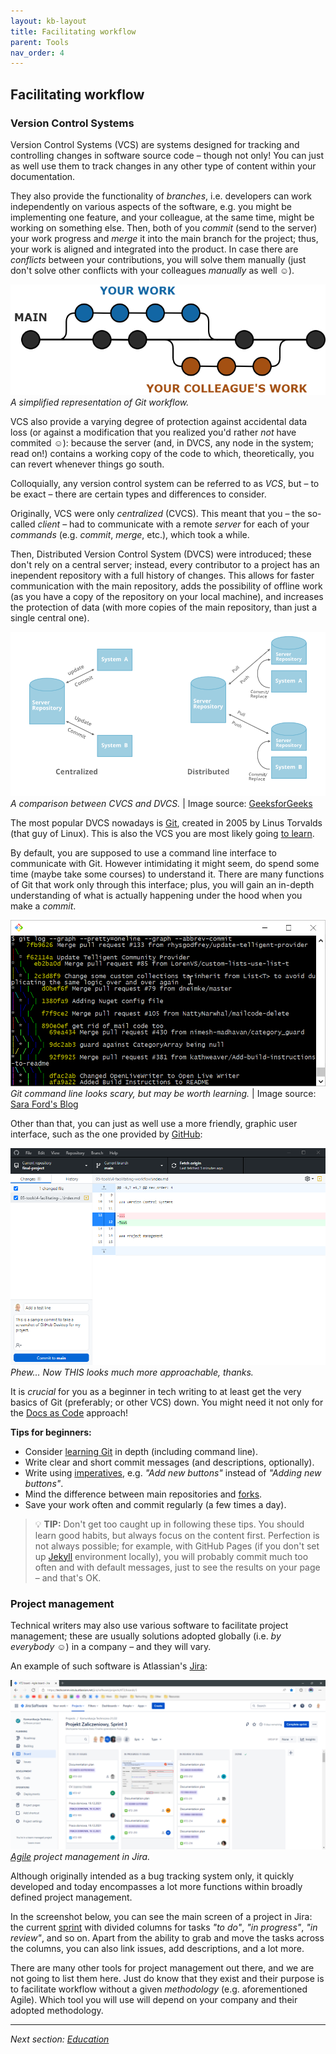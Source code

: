 ```yaml
---
layout: kb-layout
title: Facilitating workflow
parent: Tools
nav_order: 4
---
```


## Facilitating workflow

### Version Control Systems

Version Control Systems (VCS) are systems designed for tracking and controlling changes in software source code – though not only! You can just as well use them to track changes in any other type of content within your documentation.  

They also provide the functionality of *branches*, i.e. developers can work independently on various aspects of the software, e.g. you might be implementing one feature, and your colleague, at the same time, might be working on something else. Then, both of you *commit* (send to the server) your work progress and *merge* it into the main branch for the project; thus, your work is aligned and integrated into the product. In case there are *conflicts* between your contributions, you will solve them manually (just don't solve other conflicts with your colleagues *manually* as well ☺).  

![Git workflow](../../images/git-workflow.png)  
*A simplified representation of Git workflow.* 

VCS also provide a varying degree of protection against accidental data loss (or against a modification that you realized you'd rather *not* have commited ☺): because the server (and, in DVCS, any node in the system; read on!) contains a working copy of the code to which, theoretically, you can revert whenever things go south.  

Colloquially, any version control system can be referred to as *VCS*, but – to be exact – there are certain types and differences to consider.  

Originally, VCS were only *centralized* (CVCS). This meant that you – the so-called *client* – had to communicate with a remote *server* for each of your *commands* (e.g. *commit*, *merge*, etc.), which took a while.  

Then, Distributed Version Control System (DVCS) were introduced; these don't rely on a central server; instead, every contributor to a project has an inependent repository with a full history of changes. This allows for faster communication with the main repository, adds the possibility of offline work (as you have a copy of the repository on your local machine), and increases the protection of data (with more copies of the main repository, than just a single central one).  

![CVCS vs DVCS](../../images/cvcs-vs-dvcs.png)
*A comparison between CVCS and DVCS.* | Image source: [GeeksforGeeks](https://www.geeksforgeeks.org/centralized-vs-distributed-version-control-which-one-should-we-choose/)

The most popular DVCS nowadays is [Git](https://git-scm.com), created in 2005 by Linus Torvalds (that guy of Linux). This is also the VCS you are most likely going [to learn](../../06-education/3-online-courses/index.md/#free-recommendations).  

By default, you are supposed to use a command line interface to communicate with Git. However intimidating it might seem, do spend some time (maybe take some courses) to understand it. There are many functions of Git that work only through this interface; plus, you will gain an in-depth understanding of what is actually happening under the hood when you make a *commit*.  

![Git command line](../../images/git-command.png)  
*Git command line looks scary, but may be worth learning.* | Image source: [Sara Ford's Blog](https://saraford.net/2017/03/17/how-to-view-a-git-log-graph-from-the-command-line-that-looks-like-visual-studio-view-history-076/)  

Other than that, you can just as well use a more friendly, graphic user interface, such as the one provided by [GitHub](../../09-glossary/index.md/#g):

![GitHub Desktop](../../images/github-desktop.png)
*Phew... Now THIS looks much more approachable, thanks.*

It is *crucial* for you as a beginner in tech writing to at least get the very basics of Git (preferably; or other VCS) down. You might need it not only for the [Docs as Code](../../04-learning-the-basics/4-standards-and-practices/index.md/#docs-as-code) approach!  

**Tips for beginners:**

* Consider [learning Git](../../06-education/3-online-courses/index.md/#free-recommendations) in depth (including command line).
* Write clear and short commit messages (and descriptions, optionally).
* Write using [imperatives](https://www.theserverside.com/video/Follow-these-git-commit-message-guidelines), e.g. *"Add new buttons"* instead of *"Adding new buttons"*.
* Mind the difference between main repositories and [forks](https://docs.github.com/en/get-started/quickstart/fork-a-repo).
* Save your work often and commit regularly (a few times a day).

> 💡 **TIP:** Don't get too caught up in following these tips. You should learn good habits, but always focus on the content first. Perfection is not always possible; for example, with GitHub Pages (if you don't set up [Jekyll](../2-content-management-and-publishing/index.md/#static-site-generators) environment locally), you will probably commit much too often and with default messages, just to see the results on your page – and that's OK.  

### Project management

Technical writers may also use various software to facilitate project management; these are usually solutions adopted globally (i.e. *by everybody* ☺) in a company – and they will vary.  

An example of such software is Atlassian's [Jira](https://www.atlassian.com/software/jira):

![Jira](../../images/jira.png)  
*[Agile](../../09-glossary/index.md/#a) project management in Jira.*

Although originally intended as a bug tracking system only, it quickly developed and today encompasses a lot more functions within broadly defined project management.  

In the screenshot below, you can see the main screen of a project in Jira: the current [sprint](../../09-glossary/index.md/#s) with divided columns for tasks *"to do"*, *"in progress"*, *"in review"*, and so on. Apart from the ability to grab and move the tasks across the columns, you can also link issues, add descriptions, and a lot more.  

There are many other tools for project management out there, and we are not going to list them here. Just do know that they exist and their purpose is to facilitate workflow without a given *methodology* (e.g. aforementioned Agile). Which tool you will use will depend on your company and their adopted methodology.   

---

*Next section: [Education](../../06-education/)*